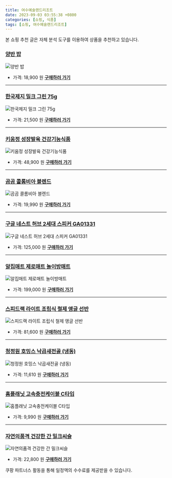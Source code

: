 ```yaml
---
title: 여수예술랜드리조트
date: 2023-09-03 03:55:38 +0800
categories: [쇼핑, 식품]
tags: [쇼핑, 여수예술랜드리조트]
---
```

본 쇼핑 추천 글은 자체 분석 도구를 이용하여 상품을 추천하고 있습니다.
### [양반 밥](https://link.coupang.com/re/AFFSDP?lptag=AF1030537&pageKey=5829376569&itemId=10083401042&vendorItemId=77366283199&traceid=V0-153-c7e47ba843d3490d&requestid=20230907035538932229581679)
![양반 밥](https://ads-partners.coupang.com/image1/s9HdRZWt_6b-AWJEs2PdQQrO9Ijmnz9H32H5BwpCfPiT3NM8RUkKZeiGn2k8srf0gHN1c67SODydgFWpMERReqCMUj88ACMm7WO2BbWtXA_0zq7K12UfilegtPl_WNx7dU0Aft-IkQOuHLDUdpUIxvBtU8u8wEsoauCWZ2OQPsob_4ySLqOVBKZb2LEMO__zTqpU-RrE9prsrZ8ECqk6Tm_mkH7B5wkchR0LAxK3jagFAmkSx4xjn_PjdmcSXnigWY1uLkJmTLrJxdvesxjL-g==)
- 가격: 18,900 원
[**구매하러 가기**](https://link.coupang.com/re/AFFSDP?lptag=AF1030537&pageKey=5829376569&itemId=10083401042&vendorItemId=77366283199&traceid=V0-153-c7e47ba843d3490d&requestid=20230907035538932229581679)
---
### [한국제지 밀크 그린 75g](https://link.coupang.com/re/AFFSDP?lptag=AF1030537&pageKey=6595170520&itemId=14898439090&vendorItemId=82137188944&traceid=V0-153-191813223cf0a56c&requestid=20230907035538932229581679)
![한국제지 밀크 그린 75g](https://ads-partners.coupang.com/image1/DIfj0aushRS3We95DKfCeK44tWEJpXUCz5MDqeZ2dsExQXRrfeTQCHCyyxIYMVE-dIBt6DOhW-IZ-xHDfZg5FZOXucdW60exgEynSOdY0Tk1LBWTE8uZO_3wfB7UlwoWQcc4NeN5a9nv_BQt75kNj4Fhrsj7SyYYcEr-l10Bj_mOdO8d0CiE834VStIyn25_K5lcaXCCZdAhJYZdil3WgfTz5-dGS7h_ZpAYk-91Fqnbn-8NgYBlgLOq2x7IE92vuLX7FSNfnAC4ph-8oM-YAIc=)
- 가격: 21,500 원
[**구매하러 가기**](https://link.coupang.com/re/AFFSDP?lptag=AF1030537&pageKey=6595170520&itemId=14898439090&vendorItemId=82137188944&traceid=V0-153-191813223cf0a56c&requestid=20230907035538932229581679)
---
### [키움정 성장발육 건강기능식품](https://link.coupang.com/re/AFFSDP?lptag=AF1030537&pageKey=3325924&itemId=15519214&vendorItemId=3023342024&traceid=V0-153-ae8b29372628338d&requestid=20230907035538932229581679)
![키움정 성장발육 건강기능식품](https://ads-partners.coupang.com/image1/F3a8TMt__VBEy5VjF-aeH4UAKMK163fPPDy3YU9dxTFz6v4J8C9qECQsNsa49vLPuHb3f3eb1KerpWLep9HQPbQFhEDEegPMHMbkreYebkSYaOEj1Lut-3xfMfpakqKT3q6sbrzwEq6-GT90aH9NbFOSGI3xmYbUjSsbwEIMh-degVMeBFIoP_uoZIz4Lj0FNRPTZAhH349HVuH3zlUQ52nczbYewMrJgvBDWCLSPAQMOZiOQP3O6AtYuRuKREgGKQ4YrE-X7KUXKlr5JaAbEio=)
- 가격: 48,900 원
[**구매하러 가기**](https://link.coupang.com/re/AFFSDP?lptag=AF1030537&pageKey=3325924&itemId=15519214&vendorItemId=3023342024&traceid=V0-153-ae8b29372628338d&requestid=20230907035538932229581679)
---
### [곰곰 콜롬비아 블렌드](https://link.coupang.com/re/AFFSDP?lptag=AF1030537&pageKey=293277191&itemId=926069142&vendorItemId=5301680161&traceid=V0-153-75db2272c4db5fca&requestid=20230907035538932229581679)
![곰곰 콜롬비아 블렌드](https://ads-partners.coupang.com/image1/lc2L4GzPVaJJINPGlbRioIdVUdcoZedO_rbUGtgygTXLVaRua_rsZbvyvhmFyN5jj6v0QvZ3t_3IQ2Ri4i3GVZijEWItvGRqc4oxWpGWPCAj-Kmu07GcF_Wvq9ReQg0dZv079uNh9pbqS1bO4FnRVGaNUYjDY2TYgYQt5C8PHhE_Mnx23QXv6sXRd7HQk_eb1n0dU9LPvE2rQ36ZyK5RXICUj1cuArHFAjlzyAJC5v39zAuKEOVsJZozyKx-V_omMZNmGesH8alCp1uTio1Du0Y=)
- 가격: 19,990 원
[**구매하러 가기**](https://link.coupang.com/re/AFFSDP?lptag=AF1030537&pageKey=293277191&itemId=926069142&vendorItemId=5301680161&traceid=V0-153-75db2272c4db5fca&requestid=20230907035538932229581679)
---
### [구글 네스트 허브 2세대 스피커 GA01331](https://link.coupang.com/re/AFFSDP?lptag=AF1030537&pageKey=6702401544&itemId=15529350856&vendorItemId=82748558807&traceid=V0-153-9f2d971b2595004d&requestid=20230907035538932229581679)
![구글 네스트 허브 2세대 스피커 GA01331](https://ads-partners.coupang.com/image1/aGaz3Di0P7qBezpiaD-EeXFcxwuGKud2JTG6Z9oRs0teShsComN41CYoWUsgfQc59afd4MtQT-oUaTLsORfdbwBrrwV2vg9ckoqiVJJC_l6ZOoub3fLvvhqi3CjuYTAvEyESmXcejP9uuv-OxOtrmCOZuyOAfFxU_B2YVzj17nBZiNGrKB8SYQ8tr3sA0tf9LIBDNxYVWldVptPxOwU6yEXFYbABzYoRoXnfkG6arp2iW2k_tsCXqHtHNQLCon9e8mDuOihQkn9zwc1znQ6V)
- 가격: 125,000 원
[**구매하러 가기**](https://link.coupang.com/re/AFFSDP?lptag=AF1030537&pageKey=6702401544&itemId=15529350856&vendorItemId=82748558807&traceid=V0-153-9f2d971b2595004d&requestid=20230907035538932229581679)
---
### [알집매트 제로매트 놀이방매트](https://link.coupang.com/re/AFFSDP?lptag=AF1030537&pageKey=4848485791&itemId=6273957146&vendorItemId=73569567930&traceid=V0-153-a86b5afb64803bda&requestid=20230907035538932229581679)
![알집매트 제로매트 놀이방매트](https://ads-partners.coupang.com/image1/jTVGnhS5w8X_H1v5jaqnqdR7fJRo2J5zOYdd8Ky4-sFaWNy82lUA-f5sBxoB0Fot6noMJnuHQCIwWzmOLB2pIPhZuADIlw2siaD8jjaoXMmXhDkpn0-zKUoig1vPp2eOrophoMx910kFx_db5dftjpr9r2xwPMNsdRXgA8ZvX7t6Xk09NA1Bu4nYI0JDTuv_XBVou9Q4t0-dy4qEt_YKvuLoFKKDvMD4clCSlqdbw8293hcyWa_Ug8ZfsKD_s3KVOVuVuVBDGTMs6vS1bgO4)
- 가격: 199,000 원
[**구매하러 가기**](https://link.coupang.com/re/AFFSDP?lptag=AF1030537&pageKey=4848485791&itemId=6273957146&vendorItemId=73569567930&traceid=V0-153-a86b5afb64803bda&requestid=20230907035538932229581679)
---
### [스피드랙 라이트 조립식 철제 앵글 선반](https://link.coupang.com/re/AFFSDP?lptag=AF1030537&pageKey=7579201052&itemId=15977342849&vendorItemId=83183333476&traceid=V0-153-8541bd1679f7366b&requestid=20230907035538932229581679)
![스피드랙 라이트 조립식 철제 앵글 선반](https://ads-partners.coupang.com/image1/Nmic1OTrK12e0gMMNiOHeWA0ARV_ThDmgq_z7g2H1Xqn5Qcmgvh6ctazVdz8x7OclzCZVXpxIuG4fwTcwA3Jzx2qGZRxraB0BLVUjVKPpBydLSf8f3GzVymCdreO1C0kJqCDcQwWBDgYwSQU77H0xUiwTt-_9GOiltGwGG4w8-U2QgJxSoG4AiCof623jWWNI4KVdtNVq5YihHD-I9HYW6010QAZ1sUPLQy-L_-6wxJAom05ceE1jZLzI8Fypd9iP47dF6shudg=)
- 가격: 81,600 원
[**구매하러 가기**](https://link.coupang.com/re/AFFSDP?lptag=AF1030537&pageKey=7579201052&itemId=15977342849&vendorItemId=83183333476&traceid=V0-153-8541bd1679f7366b&requestid=20230907035538932229581679)
---
### [청정원 호밍스 낙곱새전골 (냉동)](https://link.coupang.com/re/AFFSDP?lptag=AF1030537&pageKey=6168220034&itemId=12021424122&vendorItemId=79293740157&traceid=V0-153-8b421df3a14c4e98&requestid=20230907035538932229581679)
![청정원 호밍스 낙곱새전골 (냉동)](https://ads-partners.coupang.com/image1/k7nUAee3-gCzYDSKk3ZpLgUUeQuhFi4pNInEDXlAQnR5FlA9ibZH7HZuW-7MEYX7hM6KysizDkM01e6ZkosK3XgUrXog61Lvpxyz-QPf7SM_JpDgnZaZpz3wjUfbnqzT4pmk1OigqEtyUEr3aPHMTeXOPBMZAyUwXBDRKHm15U4vgtVnwfQb-OpAbFq6xNK2GRawPJYo7pQp8JkL-rrBNek5At6LXJxMD5Z-LpNu7E3E7cA-Kd8xeQaRXBDBzjm36iRV4vfaFIetPPgqH4iPmg==)
- 가격: 11,610 원
[**구매하러 가기**](https://link.coupang.com/re/AFFSDP?lptag=AF1030537&pageKey=6168220034&itemId=12021424122&vendorItemId=79293740157&traceid=V0-153-8b421df3a14c4e98&requestid=20230907035538932229581679)
---
### [홈플래닛 고속충전케이블 C타입](https://link.coupang.com/re/AFFSDP?lptag=AF1030537&pageKey=1628632801&itemId=2778295728&vendorItemId=70768075451&traceid=V0-153-adc708e342945285&requestid=20230907035538932229581679)
![홈플래닛 고속충전케이블 C타입](https://ads-partners.coupang.com/image1/rtfROWmlQXzX3G2erqx0bJ_saBgbgxiES0v2xAEQMuFDoyH-pKvuQfLPMurKs9EQLuJalCMXI5dtc7xygkWYxjUMXFilfEpxAxuFtg_fUl9yK0D14DD4Pf8-5g_uFngNSTDsh7IAERHUQjwCzVhzFFLShoV8cuCYJYksjfO9mdm1lGmJ5ALBu8D4N5G6MS7yos-PZGAPFyHfHLhy56DJdeC6UUnfghaUGcTO7BrK2pAwqH3gwEKPmskmLzF0GcRrPgVqgw64gAGPmGZZAe09)
- 가격: 9,990 원
[**구매하러 가기**](https://link.coupang.com/re/AFFSDP?lptag=AF1030537&pageKey=1628632801&itemId=2778295728&vendorItemId=70768075451&traceid=V0-153-adc708e342945285&requestid=20230907035538932229581679)
---
### [자연의품격 건강한 간 밀크씨슬](https://link.coupang.com/re/AFFSDP?lptag=AF1030537&pageKey=2210839123&itemId=2656997286&vendorItemId=72704482830&traceid=V0-153-61f93780ce3c816e&requestid=20230907035538932229581679)
![자연의품격 건강한 간 밀크씨슬](https://ads-partners.coupang.com/image1/6YHMytYlpCP7p3p26YtDoh18ag-JR4EdmMCAaZJ1UJUSlLzVg36RoR7qMeBflPnYOVTRGJUVMKPL3Ilgdt2uXSdzrMuwivvZWYfD07KnRnjKtG2pC72q4d338AAW8WWPkoyIgwioUseIqwltJm0sWbd8h4IaFJPEr6teWNIynaH6aj_4GQLVmbopzQC1TGSo3YRvYsHJNZbnHrMJOZkxhI_9ZK8tD1SPqS6S9Bpx2wLmxc75AghEzLD0T3zSMI40roeK1UpJLXAwCKrqWFg2HR6dOtU4AH1yGFHNt-3Tw86q)
- 가격: 22,800 원
[**구매하러 가기**](https://link.coupang.com/re/AFFSDP?lptag=AF1030537&pageKey=2210839123&itemId=2656997286&vendorItemId=72704482830&traceid=V0-153-61f93780ce3c816e&requestid=20230907035538932229581679)


쿠팡 파트너스 활동을 통해 일정액의 수수료를 제공받을 수 있습니다.
